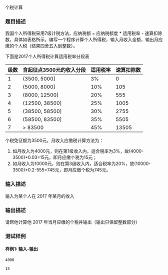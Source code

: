个税计算

### 题目描述

我国个人所得税采用7级计税方法，应纳税额 = 应纳税额度 * 适用税率 - 速算扣除数，具体如表格所示。编写一个程序计算个人所得税，输入月收入金额，输出月应缴的个人税（结果四舍五入到整数）。

下面是2017个人所得税计算适用税率分段表

| 级数 | 含起征点3500元的收入分段 | 适用税率 | 速算扣除数 |
| ---- | ------------------------ | -------- | ---------- |
| 1    | (3500, 5000]             | 3%       | 0          |
| 2    | (5000, 8000]             | 10%      | 105        |
| 3    | (8000, 12500]            | 20%      | 555        |
| 4    | (12500, 38500]           | 25%      | 1005       |
| 5    | (38500, 58500]           | 30%      | 2755       |
| 6    | (58500, 83500]           | 35%      | 5505       |
| 7    | \> 83500                 | 45%      | 13505      |

个税免征额为3500元，月收入应缴税计算方法为：

1. 如月收入为4000元，则在第1级收入内，适合税率为3%，故(4000-3500)*0.03=15元，即月应缴个税为15元；
2. 如月收入为10000元，则在第3级收入内，适合税率为20%，故(10000-3500)*0.2-555=745元，即月应缴个税为745元。


### 输入描述

输入为某个人在 2017 年某月的收入

### 输出描述

请帮他计算他 2017 年当月应缴的个税并输出（输出只保留整数部分）

### 测试样例

#### 样例1: 输入-输出

```
4000
```

```
15
```

